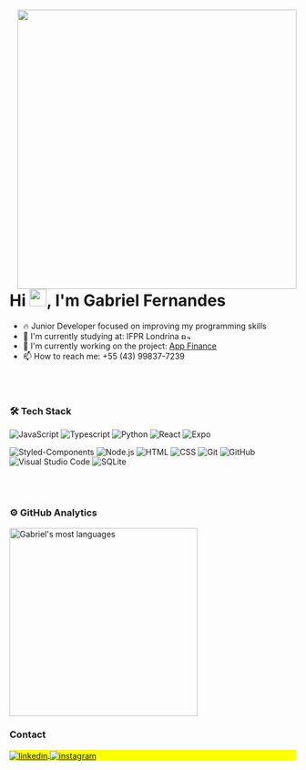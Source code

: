<div style="position: relative;">
  <img align="right" height="490em" src="https://raw.githubusercontent.com/gist/Gabrielk127/6a956c51f0f2ca68899fda476e2dacfe/raw/99ddedfc5817a5335e76d0fcfcd2fae5e5b72a07/githubcard.svg" style="position: relative; margin-left: 20px; margin-top:40;"/>
  <h1 align="left" style="border-bottom: none;">Hi <img src="https://raw.githubusercontent.com/kaueMarques/kaueMarques/master/hi.gif" height="30px">, I'm Gabriel Fernandes</h1>
  
  - 🔥 Junior Developer focused on improving my programming skills
  - 🌱 I'm currently studying at: IFPR Londrina <img src="https://upload.wikimedia.org/wikipedia/en/0/05/Flag_of_Brazil.svg" alt="Bandeira do Brasil" width="20" height="10"/>
  - 🔭 I'm currently working on the project: [App Finance](https://github.com/Gabrielk127/AppFi)&nbsp;
  - 📫 How to reach me: +55 (43) 99837-7239 


  <br><br>

  <h3>🛠 Tech Stack</h3>

  ![JavaScript](https://img.shields.io/badge/-JavaScript-05122A?style=flat&logo=javascript)
  ![Typescript](https://img.shields.io/badge/-Typescript-05122A?style=flat&logo=typescript)
  ![Python](https://img.shields.io/badge/-Python-05122A?style=flat&logo=Python)
  ![React](https://img.shields.io/badge/-React-05122A?style=flat&logo=react)
  ![Expo](https://img.shields.io/badge/-Expo-05122A?style=flat&logo=expo)

  ![Styled-Components](https://img.shields.io/badge/-styledcomponents-05122A?style=flat&logo=styledcomponents)
  ![Node.js](https://img.shields.io/badge/-Node.js-05122A?style=flat&logo=node.js)
  ![HTML](https://img.shields.io/badge/-HTML-05122A?style=flat&logo=HTML5)
  ![CSS](https://img.shields.io/badge/-CSS-05122A?style=flat&logo=CSS3&logoColor=1572B6)
  ![Git](https://img.shields.io/badge/-Git-05122A?style=flat&logo=git)
  ![GitHub](https://img.shields.io/badge/-GitHub-05122A?style=flat&logo=github)
  ![Visual Studio Code](https://img.shields.io/badge/-Visual%20Studio%20Code-05122A?style=flat&logo=visual-studio-code&logoColor=007ACC)
  ![SQLite](https://img.shields.io/badge/-SQLite-05122A?style=flat&logo=sqlite)

  <br><br>

  <h3>⚙️ GitHub Analytics</h3>

  <p align="left">
    <img width="330em" src="https://github-readme-stats.vercel.app/api/top-langs/?username=Gabrielk127&layout=compact&theme=vision-friendly-dark" alt="Gabriel's most languages"/>
  </p>
</div>

<h3>Contact</h3> 

<p align="left" style="background:yellow">
<a href="https://linkedin.com/in/gabriel-fernandes-920421204" target="_blank">
  <img align="center" src="https://img.shields.io/badge/-Linkedin-05122A?style=flat&logo=linkedin" alt="linkedin"/>
</a>
<a href="https://instagram.com/gabrielk127" target="_blank">
 <img align="center" src="https://img.shields.io/badge/-Instagram-05122A?style=flat&logo=instagram" alt="instagram"/>
</a>

</p>
